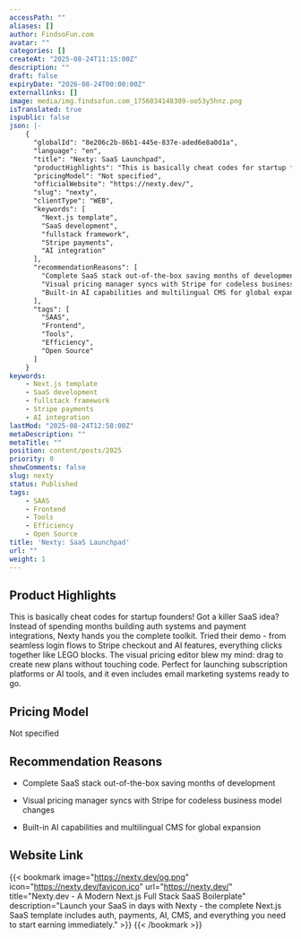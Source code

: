 ```yaml
---
accessPath: ""
aliases: []
author: FindsoFun.com
avatar: ""
categories: []
createAt: "2025-08-24T11:15:00Z"
description: ""
draft: false
expiryDate: "2026-08-24T00:00:00Z"
externallinks: []
image: media/img.findsofun.com_1756034148389-oo53y5hnz.png
isTranslated: true
ispublic: false
json: |-
    {
      "globalId": "8e206c2b-86b1-445e-837e-aded6e8a0d1a",
      "language": "en",
      "title": "Nexty: SaaS Launchpad",
      "productHighlights": "This is basically cheat codes for startup founders! Got a killer SaaS idea? Instead of spending months building auth systems and payment integrations, Nexty hands you the complete toolkit. Tried their demo - from seamless login flows to Stripe checkout and AI features, everything clicks together like LEGO blocks. The visual pricing editor blew my mind: drag to create new plans without touching code. Perfect for launching subscription platforms or AI tools, and it even includes email marketing systems ready to go.",
      "pricingModel": "Not specified",
      "officialWebsite": "https://nexty.dev/",
      "slug": "nexty",
      "clientType": "WEB",
      "keywords": [
        "Next.js template",
        "SaaS development",
        "fullstack framework",
        "Stripe payments",
        "AI integration"
      ],
      "recommendationReasons": [
        "Complete SaaS stack out-of-the-box saving months of development",
        "Visual pricing manager syncs with Stripe for codeless business model changes",
        "Built-in AI capabilities and multilingual CMS for global expansion"
      ],
      "tags": [
        "SAAS",
        "Frontend",
        "Tools",
        "Efficiency",
        "Open Source"
      ]
    }
keywords:
    - Next.js template
    - SaaS development
    - fullstack framework
    - Stripe payments
    - AI integration
lastMod: "2025-08-24T12:58:00Z"
metaDescription: ""
metaTitle: ""
position: content/posts/2025
priority: 0
showComments: false
slug: nexty
status: Published
tags:
    - SAAS
    - Frontend
    - Tools
    - Efficiency
    - Open Source
title: 'Nexty: SaaS Launchpad'
url: ""
weight: 1
---
```

## Product Highlights
This is basically cheat codes for startup founders! Got a killer SaaS idea? Instead of spending months building auth systems and payment integrations, Nexty hands you the complete toolkit. Tried their demo - from seamless login flows to Stripe checkout and AI features, everything clicks together like LEGO blocks. The visual pricing editor blew my mind: drag to create new plans without touching code. Perfect for launching subscription platforms or AI tools, and it even includes email marketing systems ready to go.

## Pricing Model
<!--more-->Not specified

## Recommendation Reasons
- Complete SaaS stack out-of-the-box saving months of development

- Visual pricing manager syncs with Stripe for codeless business model changes

- Built-in AI capabilities and multilingual CMS for global expansion

## Website Link
{{< bookmark image="https://nexty.dev/og.png" icon="https://nexty.dev/favicon.ico" url="https://nexty.dev/" title="Nexty.dev - A Modern Next.js Full Stack SaaS Boilerplate" description="Launch your SaaS in days with Nexty - the complete Next.js SaaS template includes auth, payments, AI, CMS, and everything you need to start earning immediately." >}}
{{< /bookmark >}}

